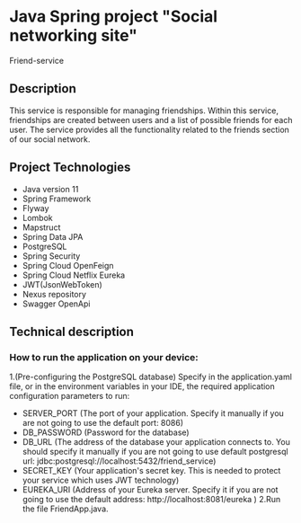 # Java Spring project "Social networking site"
Friend-service

## Description

This service is responsible for managing friendships.
Within this service, friendships are created between users and a list of possible friends for each user. The service provides all the functionality related to the friends section of our social network.

## Project Technologies

- Java version 11
- Spring Framework
- Flyway
- Lombok
- Mapstruct
- Spring Data JPA
- PostgreSQL
- Spring Security
- Spring Cloud OpenFeign
- Spring Cloud Netflix Eureka
- JWT(JsonWebToken)
- Nexus repository
- Swagger OpenApi

## Technical description
### How to run the application on your device:
1.(Pre-configuring the PostgreSQL database) Specify in the application.yaml file, or in the environment variables in your IDE, the required application configuration parameters to run:
  + SERVER_PORT (The port of your application. Specify it manually if you are not going to use the default port: 8086)
  + DB_PASSWORD (Password for the database)
  + DB_URL (The address of the database your application connects to. You should specify it manually if you are not going to use default postgresql url: jdbc:postgresql://localhost:5432/friend_service)
  + SECRET_KEY (Your application's secret key. This is needed to protect your service which uses JWT technology)
  + EUREKA_URI (Address of your Eureka server. Specify it if you are not going to use the default address: http://localhost:8081/eureka )
2.Run the file FriendApp.java.
